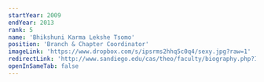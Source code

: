 ```yaml
---
startYear: 2009
endYear: 2013
rank: 5
name: 'Bhikshuni Karma Lekshe Tsomo'
position: 'Branch & Chapter Coordinator'
imageLink: 'https://www.dropbox.com/s/ipsrms2hhq5c0q4/sexy.jpg?raw=1'
redirectLink: 'http://www.sandiego.edu/cas/theo/faculty/biography.php?ID=296'
openInSameTab: false
---
```


